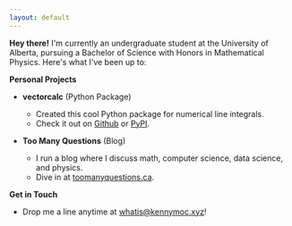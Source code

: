 ```yaml
---
layout: default
---
```


**Hey there!** I'm currently an undergraduate student at the University of Alberta, pursuing a Bachelor of Science with Honors in Mathematical Physics. Here's what I've been up to:

**Personal Projects**
- **vectorcalc** (Python Package)
  - Created this cool Python package for numerical line integrals.
  - Check it out on [Github](https://github.com/xan3c/vectorcalc) or [PyPI](https://pypi.org/project/vectorcalc/).

- **Too Many Questions** (Blog)
  - I run a blog where I discuss math, computer science, data science, and physics.
  - Dive in at [toomanyquestions.ca](https://www.toomanyquestions.ca/).

**Get in Touch**
- Drop me a line anytime at whatis@kennymoc.xyz!
